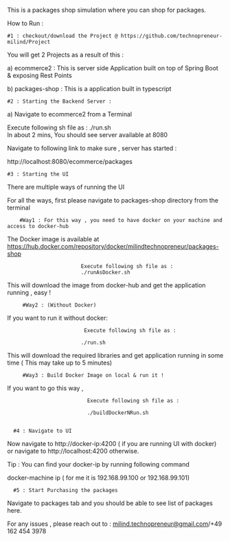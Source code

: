 This is a packages shop simulation where you can shop for packages.

How to Run :

    #1 : checkout/download the Project @ https://github.com/technopreneur-milind/Project

You will get 2 Projects as a result of this :

a) ecommerce2 : This is server side Application built on top of Spring Boot & exposing Rest Points

b) packages-shop : This is a application built in typescript

    #2 : Starting the Backend Server : 

  a) Navigate to ecommerce2 from a Terminal
  
  Execute following sh file as :
                          ./run.sh  
  In about 2 mins, You should see server available at 8080
  
  Navigate to following link to make sure , server has started :
  
  http://localhost:8080/ecommerce/packages
  
  
    #3 : Starting the UI 
 There are multiple ways of running the UI 
 
 For all the ways, first please navigate to packages-shop directory from the terminal
 
        #Way1 : For this way , you need to have docker on your machine and access to docker-hub
 The Docker image is available at https://hub.docker.com/repository/docker/milindtechnopreneur/packages-shop
 
                            Execute following sh file as :
                            ./runAsDocker.sh  
  This will download the image from docker-hub and get the application running , easy !
  
         #Way2 : (Without Docker)
         
 If you want to run it without docker: 
 
                             Execute following sh file as :
                             
                            ./run.sh  
 This will download the required libraries and get application running in some time ( This may take up to 5 minutes)
 
 
         #Way3 : Build Docker Image on local & run it !
         
 If you want to go this way ,
 
                              Execute following sh file as :
                          
                              ./buildDockerNRun.sh 
 
 
      #4 : Navigate to UI
      
 Now navigate to http://docker-ip:4200 ( if you are running UI with docker) 
 or navigate to http://localhost:4200 otherwise.
 
 Tip : You can find your docker-ip by running following command 
 
 docker-machine ip  ( for me it is 192.168.99.100 or 192.168.99.101)
 
      #5 : Start Purchasing the packages
      
 Navigate to packages tab and you should be able to see list of packages here.
 
 
 
 
 For any issues , please reach out to : milind.technopreneur@gmail.com/+49 162 454 3978
 
 
